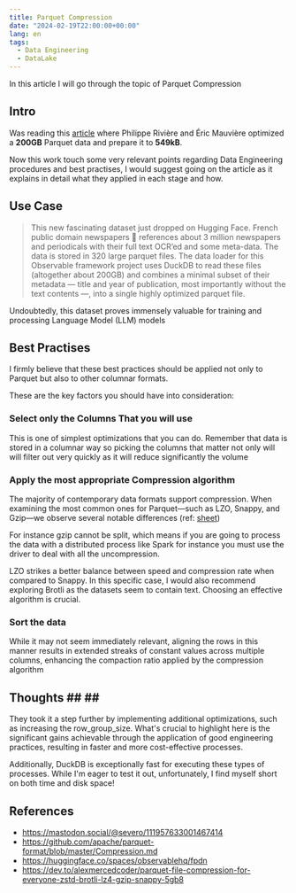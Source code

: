 ```yaml
---
title: Parquet Compression
date: "2024-02-19T22:00:00+00:00"
lang: en
tags:
  - Data Engineering
  - DataLake
---
```


In this article I will go through the topic of Parquet Compression

## Intro ##

Was reading this [article](https://mastodon.social/@severo/111957633001467414) where Philippe Rivière and Éric Mauvière optimized a **200GB** Parquet data and prepare it to **549kB**.

Now this work touch some very relevant points regarding Data Engineering procedures and best practises, I would suggest going on the article as it explains in detail what they applied in each stage and how.

## Use Case ##

> This new fascinating dataset just dropped on Hugging Face. French public domain newspapers 🤗 references about 3 million newspapers and periodicals with their full text OCR’ed and some meta-data. The data is stored in 320 large parquet files. The data loader for this Observable framework project uses DuckDB to read these files (altogether about 200GB) and combines a minimal subset of their metadata — title and year of publication, most importantly without the text contents —, into a single highly optimized parquet file.

Undoubtedly, this dataset proves immensely valuable for training and processing Language Model (LLM) models

## Best Practises ##

I firmly believe that these best practices should be applied not only to Parquet but also to other columnar formats.

These are the key factors you should have into consideration:

### Select only the Columns That you will use ###

This is one of simplest optimizations that you can do. Remember that data is stored in a columnar way so picking the columns that matter not only will will filter out very quickly as it will reduce significantly the volume

### Apply the most appropriate Compression algorithm ###

The majority of contemporary data formats support compression. When examining the most common ones for Parquet—such as LZO, Snappy, and Gzip—we observe several notable differences (ref: [sheet](https://github.com/apache/parquet-format/blob/master/Compression.md))

For instance gzip cannot be split, which means if you are going to process the data with a distributed process like Spark for instance you must use the driver to deal with all the uncompression.

LZO strikes a better balance between speed and compression rate when compared to Snappy. In this specific case, I would also recommend exploring Brotli as the datasets seem to contain text. Choosing an effective algorithm is crucial.

### Sort the data ###

While it may not seem immediately relevant, aligning the rows in this manner results in extended streaks of constant values across multiple columns, enhancing the compaction ratio applied by the compression algorithm

## Thoughts ## ## ##

They took it a step further by implementing additional optimizations, such as increasing the row_group_size. What's crucial to highlight here is the significant gains achievable through the application of good engineering practices, resulting in faster and more cost-effective processes.

Additionally, DuckDB is exceptionally fast for executing these types of processes. While I'm eager to test it out, unfortunately, I find myself short on both time and disk space!

## References ##

* <https://mastodon.social/@severo/111957633001467414>
* <https://github.com/apache/parquet-format/blob/master/Compression.md>
* <https://huggingface.co/spaces/observablehq/fpdn>
* <https://dev.to/alexmercedcoder/parquet-file-compression-for-everyone-zstd-brotli-lz4-gzip-snappy-5gb8>
